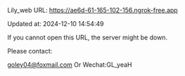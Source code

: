 Lily_web URL: https://ae6d-61-165-102-156.ngrok-free.app

Updated at: 2024-12-10 14:54:49

If you cannot open this URL, the server might be down.

Please contact: 

goley04@foxmail.com Or Wechat:GL_yeaH